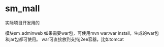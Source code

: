 # sm_mall
实际项目开发用的

模块sm_adminweb 如果需要war包，可使用mvn war:war install，生成的war包和jar包都可使用。
war可直接放到支持j2ee容器，比如tomcat